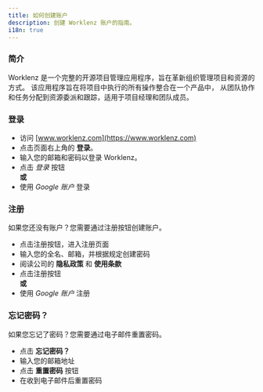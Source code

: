 ```yaml
---
title: 如何创建账户
description: 创建 Worklenz 账户的指南。
i18n: true
---
```


### 简介

<p style="text-align: justify;">
Worklenz 是一个完整的开源项目管理应用程序，旨在革新组织管理项目和资源的方式。
该应用程序旨在将项目中执行的所有操作整合在一个产品中，
从团队协作和任务分配到资源委派和跟踪，适用于项目经理和团队成员。
</p>

### 登录

- 访问 [www.worklenz.com](https://www.worklenz.com)
- 点击页面右上角的 **登录**。
- 输入您的邮箱和密码以登录 Worklenz。
- 点击 _登录_ 按钮  
  **或**
- 使用 _Google 账户_ 登录

### 注册

如果您还没有账户？您需要通过注册按钮创建账户。

- 点击注册按钮，进入注册页面
- 输入您的全名、邮箱，并根据规定创建密码
- 阅读公司的 **隐私政策** 和 **使用条款**
- 点击注册按钮  
  **或**
- 使用 _Google 账户_ 注册

### 忘记密码？

如果您忘记了密码？您需要通过电子邮件重置密码。

- 点击 **忘记密码？**
- 输入您的邮箱地址
- 点击 **重置密码** 按钮
- 在收到电子邮件后重置密码
